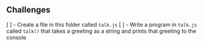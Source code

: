 ## Challenges
[ ] - Create a file in this folder called `talk.js`
[ ] - Write a program in `talk.js` called `talk()` that takes a greeting as a
string and prints that greeting to the console
